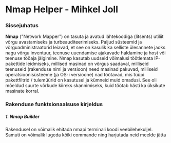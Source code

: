# Nmap Helper - Mihkel Joll

### Sissejuhatus

**Nmap** ("Network Mapper") on tasuta ja avatud lähtekoodiga (litsents) utiliit võrgu avastamiseks ja turbeauditeerimiseks.
Paljud süsteemid ja võrguadministraatorid leiavad, et see on kasulik ka selliste ülesannete jaoks nagu võrgu inventuur, teenuse uuendamise ajakavade haldamine ja host või teenuse tööaja jälgimine.
Nmap kasutab uudseid võimalusi töötlemata IP-pakettide leidmiseks, millised masinad on võrgus saadaval, milliseid teenuseid (rakenduse nimi ja versioon) need masinad pakuvad, milliseid operatsioonisüsteeme (ja OS-i versioone) nad töötavad, mis tüüpi pakettfiltrid / tulemüürid on kasutusel ja kümneid muid omadusi. 
See oli mõeldud suurte võrkude kiireks skannimiseks, kuid töötab hästi ka üksikute masinate korral.

### Rakenduse funktsionaalsuse kirjeldus

##### 1. Nmap Builder
Rakendusel on võimalik ehitada nmapi terminali koodi veebilehekuljel.
Samuti on võimalik lugeda kõiki commande ning harjutada neid meelde jätta

